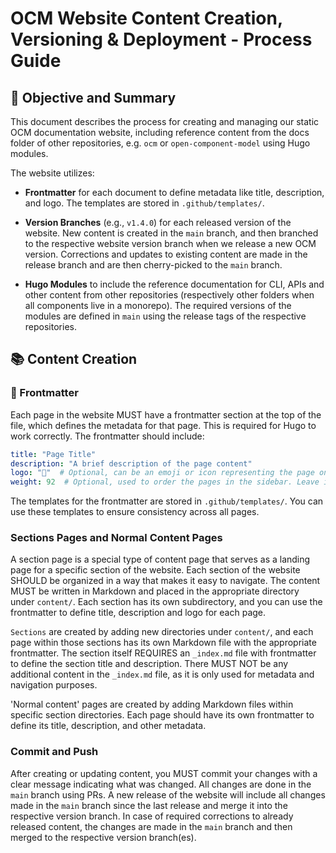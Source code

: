 # OCM Website Content Creation, Versioning & Deployment - Process Guide

## 🎯 Objective and Summary

This document describes the process for creating and managing our static OCM documentation website, including reference content from the docs folder of other repositories, e.g. `ocm` or `open-component-model` using Hugo modules.

The website utilizes:

- **Frontmatter** for each document to define metadata like title, description, and logo. The templates are stored in `.github/templates/`.

- **Version Branches** (e.g., `v1.4.0`) for each released version of the website. New content is created in the `main` branch, and then branched to the respective website version branch when we release a new OCM version. Corrections and updates to existing content are made in the release branch and are then cherry-picked to the `main` branch.

- **Hugo Modules** to include the reference documentation for CLI, APIs and other content from other repositories (respectively other folders when all components live in a monorepo). The required versions of the modules are defined in `main` using the release tags of the respective repositories.

## 📚 Content Creation

### 📝 Frontmatter

Each page in the website MUST have a frontmatter section at the top of the file, which defines the metadata for that page. This is required for Hugo to work correctly. The frontmatter should include:

```yaml
title: "Page Title"
description: "A brief description of the page content"
logo: "📄"  # Optional, can be an emoji or icon representing the page on its section page.
weight: 92  # Optional, used to order the pages in the sidebar. Leave it out for default ordering.
```

The templates for the frontmatter are stored in `.github/templates/`. You can use these templates to ensure consistency across all pages.

### Sections Pages and Normal Content Pages

A section page is a special type of content page that serves as a landing page for a specific section of the website. Each section of the website SHOULD be organized in a way that makes it easy to navigate. The content MUST be written in Markdown and placed in the appropriate directory under `content/`. Each section has its own subdirectory, and you can use the frontmatter to define title, description and logo for each page.

`Sections` are created by adding new directories under `content/`, and each page within those sections has its own Markdown file with the appropriate frontmatter. The section itself REQUIRES an `_index.md` file with frontmatter to define the section title and description. There MUST NOT be any additional content in the `_index.md` file, as it is only used for metadata and navigation purposes.

'Normal content' pages are created by adding Markdown files within specific section directories. Each page should have its own frontmatter to define its title, description, and other metadata.

### Commit and Push

After creating or updating content, you MUST commit your changes with a clear message indicating what was changed. All changes are done in the `main` branch using PRs. A new release of the website will include all changes made in the `main` branch since the last release and merge it into the respective version branch. In case of required corrections to already released content, the changes are made in the `main` branch and then merged to the respective version branch(es).
